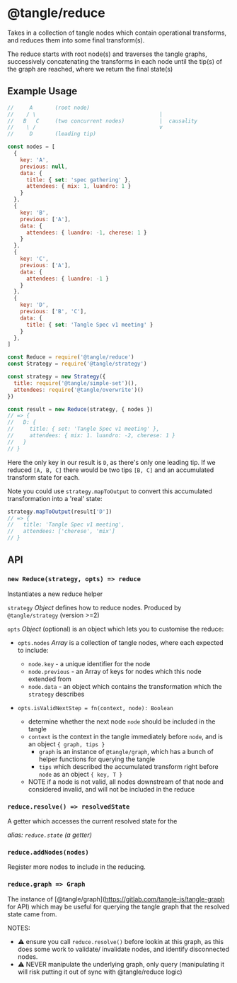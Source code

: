 # @tangle/reduce

Takes in a collection of tangle nodes which contain operational transforms,
and reduces them into some final transform(s).

The reduce starts with root node(s) and traverses the tangle graphs,
successively concatenating the transforms in each node until the tip(s)
of the graph are reached, where we return the final state(s)


## Example Usage


```js
//     A       (root node)
//    / \                                       |
//   B   C     (two concurrent nodes)           |  causality
//    \ /                                       v
//     D       (leading tip)

const nodes = [
  {
    key: 'A',
    previous: null,
    data: {
      title: { set: 'spec gathering' },
      attendees: { mix: 1, luandro: 1 }
    }
  },
  {
    key: 'B',
    previous: ['A'],
    data: {
      attendees: { luandro: -1, cherese: 1 }
    }
  },
  {
    key: 'C',
    previous: ['A'],
    data: {
      attendees: { luandro: -1 }
    }
  },
  {
    key: 'D',
    previous: ['B', 'C'],
    data: {
      title: { set: 'Tangle Spec v1 meeting' }
    }
  },
]
```

```js
const Reduce = require('@tangle/reduce')
const Strategy = require('@tangle/strategy')

const strategy = new Strategy({
  title: require('@tangle/simple-set')(),
  attendees: require('@tangle/overwrite')()
})

const result = new Reduce(strategy, { nodes })
// => {
//   D: {
//     title: { set: 'Tangle Spec v1 meeting' },
//     attendees: { mix: 1. luandro: -2, cherese: 1 }
//   }
// }
```

Here the only key in our result is `D`, as there's only one leading tip.
If we reduced `[A, B, C]` there would be two tips `[B, C]` and an accumulated
transform state for each.

Note you could use `strategy.mapToOutput` to convert this accumulated transformation
into a 'real' state:

```js
strategy.mapToOutput(result['D'])
// => {
//   title: 'Tangle Spec v1 meeting',
//   attendees: ['cherese', 'mix']
// }
```

## API

### `new Reduce(strategy, opts) => reduce`

Instantiates a new reduce helper

`strategy` *Object* defines how to reduce nodes. Produced by `@tangle/strategy` (version >=2)

`opts` *Object* (optional) is an object which lets you to customise the reduce:
- `opts.nodes` *Array* is a collection of tangle nodes, where each expected to include:
    - `node.key` - a unique identifier for the node
    - `node.previous`  - an Array of keys for nodes which this node extended from
    - `node.data` - an object which contains the transformation which the `strategy` describes

- `opts.isValidNextStep = fn(context, node): Boolean`
    - determine whether the next node `node` should be included in the tangle
    - `context` is the context in the tangle immediately before `node`, and is an object `{ graph, tips }`
        - `graph` is an instance of `@tangle/graph`, which has a bunch of helper functions for querying the tangle
        - `tips` which described the accumulated transform right before `node` as an object `{ key, T }`
    - NOTE if a node is not valid, all nodes downstream of that node and considered invalid, and will not be included in the reduce


### `reduce.resolve() => resolvedState`

A getter which accesses the current resolved state for the

_alias: `reduce.state` (a getter)_


### `reduce.addNodes(nodes)`

Register more nodes to include in the reducing.

### `reduce.graph => Graph`

The instance of [@tangle/graph](https://gitlab.com/tangle-js/tangle-graph for API)
which may be useful for querying the tangle graph that the resolved state came from.


NOTES:
- :warning: ensure you call `reduce.resolve()` before lookin at this graph, as this
  does some work to validate/ invalidate nodes, and identify disconnected nodes.
- :warning: NEVER manipulate the underlying graph, only query (manipulating it will
  risk putting it out of sync with @tangle/reduce logic)
